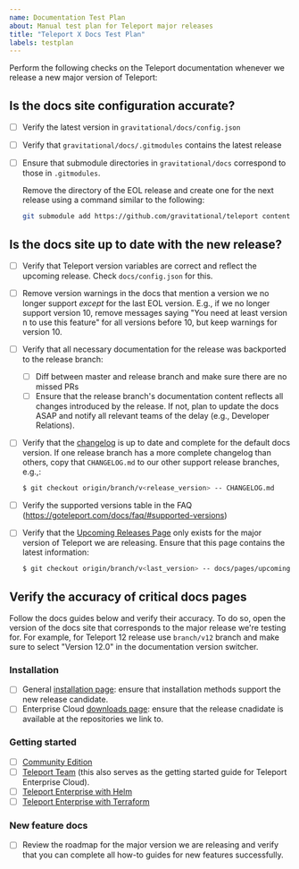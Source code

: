 ```yaml
---
name: Documentation Test Plan
about: Manual test plan for Teleport major releases
title: "Teleport X Docs Test Plan"
labels: testplan
---
```


Perform the following checks on the Teleport documentation whenever we release a
new major version of Teleport:

## Is the docs site configuration accurate?

- [ ] Verify the latest version in `gravitational/docs/config.json`

- [ ] Verify that `gravitational/docs/.gitmodules` contains the latest release

- [ ] Ensure that submodule directories in `gravitational/docs` correspond to
    those in `.gitmodules`.

    Remove the directory of the EOL release and create one for the next release
    using a command similar to the following:

    ```bash
    git submodule add https://github.com/gravitational/teleport content/<VERSION>.x
    ```

## Is the docs site up to date with the new release?

- [ ] Verify that Teleport version variables are correct and reflect the upcoming
  release. Check `docs/config.json` for this.

- [ ] Remove version warnings in the docs that mention a version we no longer
  support _except_ for the last EOL version. E.g., if we no longer support
  version 10, remove messages saying "You need at least version n to use this
  feature" for all versions before 10, but keep warnings for version 10.

- [ ] Verify that all necessary documentation for the release was backported to
  the release branch:
  - [ ] Diff between master and release branch and make sure there are no missed
    PRs
  - [ ] Ensure that the release branch's documentation content reflects all
    changes introduced by the release. If not, plan to update the docs ASAP and
    notify all relevant teams of the delay (e.g., Developer Relations).

- [ ] Verify that the [changelog](../../CHANGELOG.md) is up to date and complete
  for the default docs version. If one release branch has a more complete
  changelog than others, copy that `CHANGELOG.md` to our other support release
  branches, e.g.,:

  ```bash
  $ git checkout origin/branch/v<release_version> -- CHANGELOG.md
  ```

- [ ] Verify the supported versions table in the FAQ
  (https://goteleport.com/docs/faq/#supported-versions)

- [ ] Verify that the [Upcoming Releases
  Page](../../docs/pages/upcoming-releases.mdx) only exists for the major
  version of Teleport we are releasing. Ensure that this page contains the
  latest information:

  ```bash
  $ git checkout origin/branch/v<last_version> -- docs/pages/upcoming-releases.mdx
  ```

## Verify the accuracy of critical docs pages

Follow the docs guides below and verify their accuracy. To do so, open the
version of the docs site that corresponds to the major release we're testing
for. For example, for Teleport 12 release use `branch/v12` branch and make sure
to select "Version 12.0" in the documentation version switcher.

### Installation

- [ ] General [installation page](../../docs/pages/installation.mdx): ensure that
  installation methods support the new release candidate.
- [ ] Enterprise Cloud [downloads
  page](../../docs/pages/choose-an-edition/teleport-cloud/downloads.mdx): ensure that
  the release cnadidate is available at the repositories we link to.

### Getting started

- [ ] [Community Edition](../../docs/pages/index.mdx)
- [ ] [Teleport Team](../../docs/pages/choose-an-edition/teleport-team.mdx)
  (this also serves as the getting started guide for Teleport Enterprise Cloud).
- [ ] [Teleport Enterprise with
  Helm](../../docs/pages/deploy-a-cluster/helm-deployments/kubernetes-cluster.mdx)
- [ ] [Teleport Enterprise with
  Terraform](../../docs/pages/deploy-a-cluster/deployments/aws-ha-autoscale-cluster-terraform.mdx)

### New feature docs

- [ ] Review the roadmap for the major version we are releasing and verify that
  you can complete all how-to guides for new features successfully.
